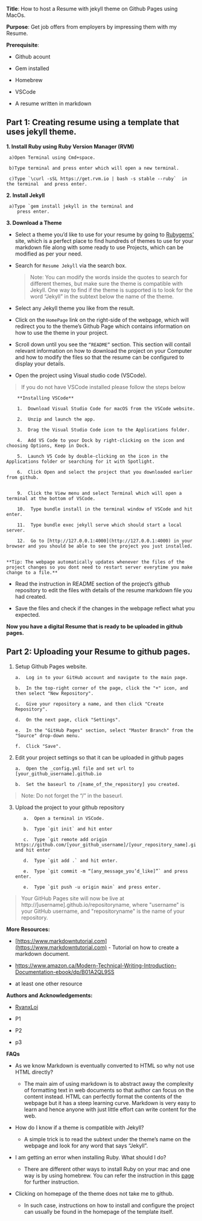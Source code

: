 
**Title**: How to host a Resume with jekyll theme on Github Pages using MacOs.

**Purpose**: Get job offers from employers by impressing them with my Resume.

**Prerequisite**:

-   Github acount
    
-   Gem installed
    
-   Homebrew
    
-   VSCode
    
-   A resume written in markdown
    

  

## **Part 1**: Creating resume using a template that uses jekyll theme.

  

 **1. Install Ruby using Ruby Version Manager (RVM)**
			
	 a)Open Terminal using Cmd+space.
	    
	 b)Type terminal and press enter which will open a new terminal.
	    
	 c)Type `\curl -sSL https://get.rvm.io | bash -s stable --ruby`  in the terminal  and press enter.
    
 **2. Install Jekyll**
  

	 a)Type `gem install jekyll in the terminal and
	    press enter.

    
   **3. Download a Theme**
 -  Select a theme you’d like to use for your resume by going to [Rubygems'](https://rubygems.org) site, which is a perfect place to find hundreds of themes to use for your markdown file along with some ready to use Projects, which can be modified as per your need.
    
 -  Search for `Resume Jekyll` via the search box.
    

	> Note: You can modify the words inside the quotes to search for
	> different themes, but make sure the theme is compatible with Jekyll.
	> One way to find if the theme is supported is to look for the word
	> “Jekyll” in the subtext below the name of the theme.

 -  Select any Jekyll theme you like from the result.
    
 -  Click on the `HomePage` link on the right-side of the webpage, which will redirect you to the theme’s Github Page which contains information on how to use the theme in your project.
    
 -  Scroll down until you see the `“README”` section. This section will contail relevant information on how to download the project on your Computer and how to modify the files so that the resume can be configured to display your details.
    
 -  Open the project using Visual studio code (VSCode).
    

> If you do not have VSCode installed please follow the steps below

		**Installing VSCode**
		
		1.  Download Visual Studio Code for macOS from the VSCode website.
		    
		2.  Unzip and launch the app.
		    
		3.  Drag the Visual Studio Code icon to the Applications folder.
		    
		4.  Add VS Code to your Dock by right-clicking on the icon and choosing Options, Keep in Dock.
		    
		5.  Launch VS Code by double-clicking on the icon in the Applications folder or searching for it with Spotlight.
		    
		6.  Click Open and select the project that you downloaded earlier from github.
		    

		9.  Click the View menu and select Terminal which will open a terminal at the bottom of VSCode.
		    
		10.  Type bundle install in the terminal window of VSCode and hit enter.
		    
		11.  Type bundle exec jekyll serve which should start a local server.
		    
		12.  Go to [http://127.0.0.1:4000](http://127.0.0.1:4000) in your browser and you should be able to see the project you just installed.
    

	**Tip: The webpage automatically updates whenever the files of the project changes so you dont need to restart server everytime you make change to a file.**

-  Read the instruction in README section of the project’s github repository to edit the files with details of the resume markdown file you had created.
    
-  Save the files and check if the changes in the webpage reflect what you expected.
    

**Now you have a digital Resume that is ready to be uploaded in github pages.**

  

## Part 2: Uploading your Resume to github pages.

  

1) 	Setup Github Pages website.
	
		a.  Log in to your GitHub account and navigate to the main page.

		b.  In the top-right corner of the page, click the "+" icon, and then select "New Repository".

		c.  Give your repository a name, and then click "Create Repository".

		d.  On the next page, click "Settings".

		e.  In the "GitHub Pages" section, select "Master Branch" from the "Source" drop-down menu.

		f.  Click "Save".

    

2.  Edit your project settings so that it can be uploaded in github pages
    
		a.  Open the _config.yml file and set url to [your_github_username].github.io
		    
		b.  Set the baseurl to /[name_of_the_repository] you created.
    

> Note: Do not forget the “/” in the baseurl.

 3.  Upload the project to your github repository
    
			a.  Open a terminal in VSCode.
			    
			b.  Type `git init` and hit enter
			    
			c.  Type `git remote add origin https://github.com/[your_github_username]/[your_repository_name].git` and hit enter
			    
			d.  Type `git add .` and hit enter.
			    
			e.  Type `git commit -m “[any_message_you’d_like]”` and press enter.
			    
			e.  Type `git push -u origin main` and press enter.
	    

> Your GitHub Pages site will now be live at   
> http://[username].github.io/repositoryname, where "username" is your
> GitHub username, and "repositoryname" is the name of your repository.

  

**More Resources:**

-   [https://www.markdowntutorial.com](https://www.markdowntutorial.com) - Tutorial on how to create a markdown document.
    
-   https://www.amazon.ca/Modern-Technical-Writing-Introduction-Documentation-ebook/dp/B01A2QL9SS

-   at least one other resource
    

**Authors and Acknowledgements:**

-   [RyanxLoi](https://github.com/RyanxLoi)
    
-   P1
    
-   P2
    
-   p3
    

  
  

**FAQs**

 - As we know Markdown is eventually converted to HTML so why not use
   HTML directly?

	-   The main aim of using markdown is to abstract away the complexity of formatting text in web documents so that author can focus on the content instead. HTML can perfectly format the contents of the webpage but it has a steep learning curve. Markdown is very easy to learn and hence anyone with just little effort can write content for the web.
    

 - How do I know if a theme is compatible with Jekyll?

    

	-   A simple trick is to read the subtext under the theme’s name on the webpage and look for any word that says “Jekyll”.
    

-   I am getting an error when installing Ruby. What should I do?
    

	-   There are different other ways to install Ruby on your mac and one way is by using homebrew. You can refer the instruction in this [page](https://jekyllrb.com/docs/installation/macos/) for further instruction.
    

-   Clicking on homepage of the theme does not take me to github.
    
	
	-   In such case, instructions on how to install and configure the project can usually be found in the homepage of the template itself.
